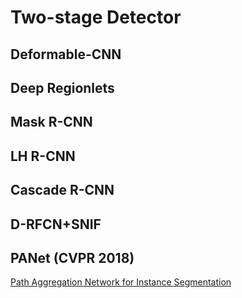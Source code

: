 # Two-stage Detector
## Deformable-CNN
## Deep Regionlets
## Mask R-CNN
## LH R-CNN
## Cascade R-CNN
## D-RFCN+SNIF
## PANet (CVPR 2018)
[Path Aggregation Network for Instance Segmentation](https://arxiv.org/abs/1803.01534)